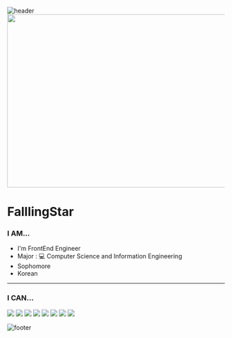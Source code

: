 ![header](https://capsule-render.vercel.app/api?type=waving&color=6A0888&height=200&section=header&text=SPACE%20of%20FalllingStar&animation=fadeIn&fontSize=65&fontColor=FFFFFF)
<img src="https://github.com/user-attachments/assets/440792eb-9934-4a65-a139-f5e820b1f68a" width="850" height="400"/>

# FalllingStar
<!-- -->
### I AM...
- I'm FrontEnd Engineer
- Major : 💻 Computer Science and Information Engineering
- Sophomore
- Korean
---
### I CAN...
<a href="링크"><img src="https://img.shields.io/badge/HTML5-E34F26?style=flat-square&logo=HTML5&logoColor=white"/></a>
<a href="링크"><img src="https://img.shields.io/badge/CSS3-1572B6?style=flat-square&logo=CSS3&logoColor=white"/></a>
<a href="링크"><img src="https://img.shields.io/badge/JavaScript-F7DF1E?style=flat-square&logo=JavaScript&logoColor=black"/></a>
<a href="링크"><img src="https://img.shields.io/badge/C-A8B9CC?style=flat-square&logo=C&logoColor=white"/></a>
<a href="링크"><img src="https://img.shields.io/badge/Python-3776AB?style=flat-square&logo=Python&logoColor=yellow"/></a>
<a href="링크"><img src="https://img.shields.io/badge/React-61DAF8?style=flat-square&logo=React&logoColor=white"/></a>
<a href="링크"><img src="https://img.shields.io/badge/Next.js-000000?style=flat-square&logo=Next.js&logoColor=yellow"/></a>
<a href="링크"><img src="https://img.shields.io/badge/java-007396?style=flat-square&logo=java&logoColor=white"/></a>

![footer](https://capsule-render.vercel.app/api?type=rect&color=FFFFFF&section=footer&height=300&text=Fortis%20Fortuna%20Adiuvat&desc=행운의%20여신은%20용감한%20자를%20돕는다.&descAlign=73&fontSize=65&descSize=20&fontColor=BDBDBD)

